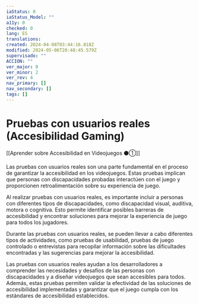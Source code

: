 ```yaml
---
iaStatus: 0
iaStatus_Model: ""
a11y: 0
checked: 0
lang: ES
translations: 
created: 2024-04-08T03:44:16.818Z
modified: 2024-05-06T20:48:45.579Z
supervisado: ""
ACCION: ""
ver_major: 0
ver_minor: 2
ver_rev: 4
nav_primary: []
nav_secondary: []
tags: []
---
```

# Pruebas con usuarios reales (Accesibilidad Gaming)

[[Aprender sobre Accesibilidad en Videojuegos ⚫①]]

Las pruebas con usuarios reales son una parte fundamental en el proceso de garantizar la accesibilidad en los videojuegos. Estas pruebas implican que personas con discapacidades probadas interactúen con el juego y proporcionen retroalimentación sobre su experiencia de juego.

Al realizar pruebas con usuarios reales, es importante incluir a personas con diferentes tipos de discapacidades, como discapacidad visual, auditiva, motora o cognitiva. Esto permite identificar posibles barreras de accesibilidad y encontrar soluciones para mejorar la experiencia de juego para todos los jugadores.

Durante las pruebas con usuarios reales, se pueden llevar a cabo diferentes tipos de actividades, como pruebas de usabilidad, pruebas de juego controlado o entrevistas para recopilar información sobre las dificultades encontradas y las sugerencias para mejorar la accesibilidad.

Las pruebas con usuarios reales ayudan a los desarrolladores a comprender las necesidades y desafíos de las personas con discapacidades y a diseñar videojuegos que sean accesibles para todos. Además, estas pruebas permiten validar la efectividad de las soluciones de accesibilidad implementadas y garantizar que el juego cumpla con los estándares de accesibilidad establecidos.
